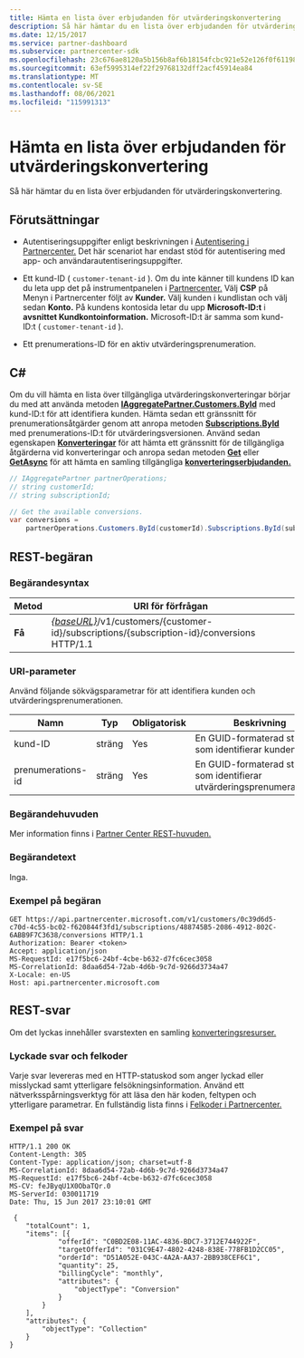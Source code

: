 ```yaml
---
title: Hämta en lista över erbjudanden för utvärderingskonvertering
description: Så här hämtar du en lista över erbjudanden för utvärderingskonvertering.
ms.date: 12/15/2017
ms.service: partner-dashboard
ms.subservice: partnercenter-sdk
ms.openlocfilehash: 23c676ae8120a5b156b8af6b18154fcbc921e52e126f0f611988a1d75d880f4d
ms.sourcegitcommit: 63ef5995314ef22f29768132dff2acf45914ea84
ms.translationtype: MT
ms.contentlocale: sv-SE
ms.lasthandoff: 08/06/2021
ms.locfileid: "115991313"
---
```

# <a name="get-a-list-of-trial-conversion-offers"></a>Hämta en lista över erbjudanden för utvärderingskonvertering

Så här hämtar du en lista över erbjudanden för utvärderingskonvertering.

## <a name="prerequisites"></a>Förutsättningar

- Autentiseringsuppgifter enligt beskrivningen i [Autentisering i Partnercenter.](partner-center-authentication.md) Det här scenariot har endast stöd för autentisering med app- och användarautentiseringsuppgifter.

- Ett kund-ID ( `customer-tenant-id` ). Om du inte känner till kundens ID kan du leta upp det på instrumentpanelen i [Partnercenter.](https://partner.microsoft.com/dashboard) Välj **CSP** på Menyn i Partnercenter följt av **Kunder.** Välj kunden i kundlistan och välj sedan **Konto.** På kundens kontosida letar du upp **Microsoft-ID:t** i **avsnittet Kundkontoinformation.** Microsoft-ID:t är samma som kund-ID:t ( `customer-tenant-id` ).

- Ett prenumerations-ID för en aktiv utvärderingsprenumeration.

## <a name="c"></a>C\#

Om du vill hämta en lista över tillgängliga utvärderingskonverteringar börjar du med att använda metoden [**IAggregatePartner.Customers.ById**](/dotnet/api/microsoft.store.partnercenter.customers.icustomercollection.byid) med kund-ID:t för att identifiera kunden. Hämta sedan ett gränssnitt för prenumerationsåtgärder genom att anropa metoden [**Subscriptions.ById**](/dotnet/api/microsoft.store.partnercenter.customerusers.icustomerusercollection.byid) med prenumerations-ID:t för utvärderingsversionen. Använd sedan egenskapen [**Konverteringar**](/dotnet/api/microsoft.store.partnercenter.subscriptions.isubscription.conversions) för att hämta ett gränssnitt för de tillgängliga åtgärderna vid konverteringar och anropa sedan metoden [**Get**](/dotnet/api/microsoft.store.partnercenter.subscriptions.isubscriptionconversioncollection.get) eller [**GetAsync**](/dotnet/api/microsoft.store.partnercenter.subscriptions.isubscriptionconversioncollection.getasync) för att hämta en samling tillgängliga [**konverteringserbjudanden.**](/dotnet/api/microsoft.store.partnercenter.models.subscriptions.conversion)

``` csharp
// IAggregatePartner partnerOperations;
// string customerId;
// string subscriptionId;

// Get the available conversions.
var conversions =
    partnerOperations.Customers.ById(customerId).Subscriptions.ById(subscriptionId).Conversions.Get();
```

## <a name="rest-request"></a>REST-begäran

### <a name="request-syntax"></a>Begärandesyntax

| Metod  | URI för förfrågan                                                                                                                 |
|---------|-----------------------------------------------------------------------------------------------------------------------------|
| **Få** | [*{baseURL}*](partner-center-rest-urls.md)/v1/customers/{customer-id}/subscriptions/{subscription-id}/conversions HTTP/1.1 |

### <a name="uri-parameter"></a>URI-parameter

Använd följande sökvägsparametrar för att identifiera kunden och utvärderingsprenumerationen.

| Namn            | Typ   | Obligatorisk | Beskrivning                                                     |
|-----------------|--------|----------|-----------------------------------------------------------------|
| kund-ID     | sträng | Yes      | En GUID-formaterad sträng som identifierar kunden.           |
| prenumerations-id | sträng | Yes      | En GUID-formaterad sträng som identifierar utvärderingsprenumerationen. |

### <a name="request-headers"></a>Begärandehuvuden

Mer information finns i [Partner Center REST-huvuden.](headers.md)

### <a name="request-body"></a>Begärandetext

Inga.

### <a name="request-example"></a>Exempel på begäran

```http
GET https://api.partnercenter.microsoft.com/v1/customers/0c39d6d5-c70d-4c55-bc02-f620844f3fd1/subscriptions/488745B5-2086-4912-802C-6ABB9F7C3638/conversions HTTP/1.1
Authorization: Bearer <token>
Accept: application/json
MS-RequestId: e17f5bc6-24bf-4cbe-b632-d7fc6cec3058
MS-CorrelationId: 8daa6d54-72ab-4d6b-9c7d-9266d3734a47
X-Locale: en-US
Host: api.partnercenter.microsoft.com
```

## <a name="rest-response"></a>REST-svar

Om det lyckas innehåller svarstexten en samling [konverteringsresurser.](conversions-resources.md#conversionresult)

### <a name="response-success-and-error-codes"></a>Lyckade svar och felkoder

Varje svar levereras med en HTTP-statuskod som anger lyckad eller misslyckad samt ytterligare felsökningsinformation. Använd ett nätverksspårningsverktyg för att läsa den här koden, feltypen och ytterligare parametrar. En fullständig lista finns i [Felkoder i Partnercenter.](error-codes.md)

### <a name="response-example"></a>Exempel på svar

```http
HTTP/1.1 200 OK
Content-Length: 305
Content-Type: application/json; charset=utf-8
MS-CorrelationId: 8daa6d54-72ab-4d6b-9c7d-9266d3734a47
MS-RequestId: e17f5bc6-24bf-4cbe-b632-d7fc6cec3058
MS-CV: feJByqU1X0ObaTQr.0
MS-ServerId: 030011719
Date: Thu, 15 Jun 2017 23:10:01 GMT

 {
    "totalCount": 1,
    "items": [{
            "offerId": "C0BD2E08-11AC-4836-BDC7-3712E744922F",
            "targetOfferId": "031C9E47-4802-4248-838E-778FB1D2CC05",
            "orderId": "D51A052E-043C-4A2A-AA37-2BB938CEF6C1",
            "quantity": 25,
            "billingCycle": "monthly",
            "attributes": {
                "objectType": "Conversion"
            }
        }
    ],
    "attributes": {
        "objectType": "Collection"
    }
}
```
